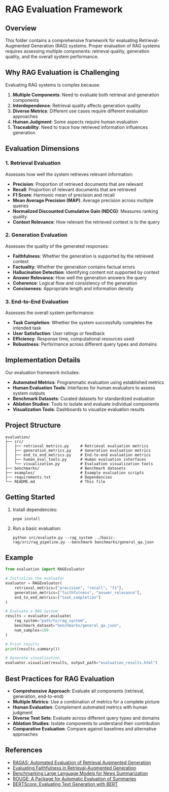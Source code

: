 # RAG Evaluation Framework

## Overview
This folder contains a comprehensive framework for evaluating Retrieval-Augmented Generation (RAG) systems. Proper evaluation of RAG systems requires assessing multiple components: retrieval quality, generation quality, and the overall system performance.

## Why RAG Evaluation is Challenging
Evaluating RAG systems is complex because:

1. **Multiple Components**: Need to evaluate both retrieval and generation components
2. **Interdependence**: Retrieval quality affects generation quality
3. **Diverse Metrics**: Different use cases require different evaluation approaches
4. **Human Judgment**: Some aspects require human evaluation
5. **Traceability**: Need to trace how retrieved information influences generation

## Evaluation Dimensions

### 1. Retrieval Evaluation
Assesses how well the system retrieves relevant information:

- **Precision**: Proportion of retrieved documents that are relevant
- **Recall**: Proportion of relevant documents that are retrieved
- **F1 Score**: Harmonic mean of precision and recall
- **Mean Average Precision (MAP)**: Average precision across multiple queries
- **Normalized Discounted Cumulative Gain (NDCG)**: Measures ranking quality
- **Context Relevance**: How relevant the retrieved context is to the query

### 2. Generation Evaluation
Assesses the quality of the generated responses:

- **Faithfulness**: Whether the generation is supported by the retrieved context
- **Factuality**: Whether the generation contains factual errors
- **Hallucination Detection**: Identifying content not supported by context
- **Answer Relevance**: How well the generation answers the query
- **Coherence**: Logical flow and consistency of the generation
- **Conciseness**: Appropriate length and information density

### 3. End-to-End Evaluation
Assesses the overall system performance:

- **Task Completion**: Whether the system successfully completes the intended task
- **User Satisfaction**: User ratings or feedback
- **Efficiency**: Response time, computational resources used
- **Robustness**: Performance across different query types and domains

## Implementation Details
Our evaluation framework includes:

- **Automated Metrics**: Programmatic evaluation using established metrics
- **Human Evaluation Tools**: Interfaces for human evaluators to assess system outputs
- **Benchmark Datasets**: Curated datasets for standardized evaluation
- **Ablation Studies**: Tools to isolate and evaluate individual components
- **Visualization Tools**: Dashboards to visualize evaluation results

## Project Structure
```
evaluation/
├── src/
│   ├── retrieval_metrics.py     # Retrieval evaluation metrics
│   ├── generation_metrics.py    # Generation evaluation metrics
│   ├── end_to_end_metrics.py    # End-to-end evaluation metrics
│   ├── human_eval_tools.py      # Human evaluation interfaces
│   └── visualization.py         # Evaluation visualization tools
├── benchmarks/                  # Benchmark datasets
├── examples/                    # Example evaluation scripts
├── requirements.txt             # Dependencies
└── README.md                    # This file
```

## Getting Started
1. Install dependencies:
   ```
   pnpm install
   ```

2. Run a basic evaluation:
   ```
   python src/evaluate.py --rag_system ../basic-rag/src/rag_pipeline.py --benchmark benchmarks/general_qa.json
   ```

## Example
```python
from evaluation import RAGEvaluator

# Initialize the evaluator
evaluator = RAGEvaluator(
    retrieval_metrics=["precision", "recall", "f1"],
    generation_metrics=["faithfulness", "answer_relevance"],
    end_to_end_metrics=["task_completion"]
)

# Evaluate a RAG system
results = evaluator.evaluate(
    rag_system="path/to/rag_system",
    benchmark_dataset="benchmarks/general_qa.json",
    num_samples=100
)

# Print results
print(results.summary())

# Generate visualization
evaluator.visualize(results, output_path="evaluation_results.html")
```

## Best Practices for RAG Evaluation
- **Comprehensive Approach**: Evaluate all components (retrieval, generation, end-to-end)
- **Multiple Metrics**: Use a combination of metrics for a complete picture
- **Human Evaluation**: Complement automated metrics with human judgment
- **Diverse Test Sets**: Evaluate across different query types and domains
- **Ablation Studies**: Isolate components to understand their contribution
- **Comparative Evaluation**: Compare against baselines and alternative approaches

## References
- [RAGAS: Automated Evaluation of Retrieval Augmented Generation](https://github.com/explodinggradients/ragas)
- [Evaluating Faithfulness in Retrieval-Augmented Generation](https://arxiv.org/abs/2310.05672)
- [Benchmarking Large Language Models for News Summarization](https://arxiv.org/abs/2301.13848)
- [ROUGE: A Package for Automatic Evaluation of Summaries](https://aclanthology.org/W04-1013/)
- [BERTScore: Evaluating Text Generation with BERT](https://arxiv.org/abs/1904.09675) 